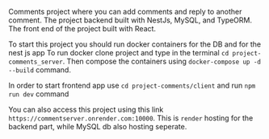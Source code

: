 Comments project where you can add comments and reply to another comment. The project backend built with NestJs, MySQL, and TypeORM.
The front end of the project built with React. 

To start this project you should run docker containers for the DB and for the nest js app
To run docker clone project and type in the terminal `cd project-comments_server`. Then compose the containers using `docker-compose up -d --build` command.

In order to start frontend app use `cd project-comments/client` and run `npm run dev` command

You can also access this project using this link `https://commentserver.onrender.com:10000`. This is `render` hosting for the backend part, while MySQL db also hosting seperate.